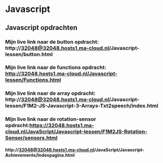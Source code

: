 # Javascript
## Javascript opdrachten
### Mijn live link naar de button opdracht: http://32048@32048.hosts1.ma-cloud.nl/Javascript-lessen/button.html
### Mijn live link naar de functions opdracht: http://32048.hosts1.ma-cloud.nl/Javascript-lessen/Functions.html
### Mijn live link naar de array opdracht: http://32048@32048.hosts1.ma-cloud.nl/Javascript-lessen/F1M2-JS-Javascript-3-Arrays-Txt2speech/index.html
### Mijn live link naar de rotation-sensor opdracht:https://32048.hosts1.ma-cloud.nl/JavaScript/Javascript-lessen/F1M2JS-Rotation-Sensor/sensors.html 
#### http://32048@32048.hosts1.ma-cloud.nl/JavaScript/Javascript-Achievements/Indexpagina.html 

